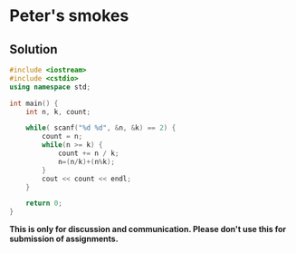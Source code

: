 # Peter's smokes

## Solution

```c++
#include <iostream>
#include <cstdio>
using namespace std;

int main() {
    int n, k, count;

    while( scanf("%d %d", &n, &k) == 2) {
        count = n;
        while(n >= k) {
            count += n / k;
            n=(n/k)+(n%k);
        }
        cout << count << endl;
    }

    return 0;
}

```


**This is only for discussion and communication. Please don't use this for submission of assignments.**